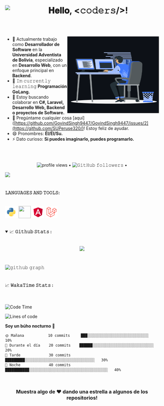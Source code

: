 <h1 align="center">
  <img src="https://media1.giphy.com/media/v1.Y2lkPTc5MGI3NjExZTFkMXp2MHpsenB4bnE0MWpoeGtwanVhOG5qYWFxMm5tY3EyYTdzciZlcD12MV9pbnRlcm5hbF9naWZfYnlfaWQmY3Q9Zw/l41YuNqOX0sjqpwNG/giphy.gif" width="40px" align="left">
  𝐇𝐞𝐥𝐥𝐨, &lt;𝚌𝚘𝚍𝚎𝚛𝚜/&gt;!
</h1>


<br/>
<br/>

<p><img align="right" height="250" width="300" src="https://raw.githubusercontent.com/SubhadeepZilong/SubhadeepZilong/main/icons/animation_500_kxa883sd.gif" alt="SubhadeepZilong" /></p>


- 🔭 Actualmente trabajo como **Desarrollador de Software** en la **Universidad Adventista de Bolivia**, especializado en **Desarrollo Web**, con un enfoque principal en **Backend**.
- 🌱 𝙸𝚖 𝚌𝚞𝚛𝚛𝚎𝚗𝚝𝚕𝚢 𝚕𝚎𝚊𝚛𝚗𝚒𝚗𝚐 **Programación GoLang.**
- 👯 Estoy buscando colaborar en **C#, Laravel, Desarrollo Web, Backend o proyectos de Software.**
- 💬 Pregúntame cualquier cosa [aquí]([https://github.com/GovindSingh9447/GovindSingh9447/issues/2](https://github.com/SUPeruse320/)! Estoy feliz de ayudar.
- 😄 Pronombres: **Él/Él/Su.**
- ⚡ Dato curioso: **Si puedes imaginarlo, puedes programarlo.**

<br/>
<br/>




<p align="center">
  <img alt = "profile views" src="https://komarev.com/ghpvc/?username=superuse320&style=flat&color=blue"> •   
  <img alt="𝙶𝚒𝚝𝙷𝚞𝚋 𝚏𝚘𝚕𝚕𝚘𝚠𝚎𝚛𝚜" src="https://img.shields.io/github/followers/superuse320?label=Followers&style=social"> •

  <a href="https://github.com/sponsors/superuse320"><img src="https://img.shields.io/static/v1?label=Sponsor&message=%E2%9D%A4&logo=GitHub&color=%23fe8e86"/></a>
</p>


#


**𝙻𝙰𝙽𝙶𝚄𝙰𝙶𝙴𝚂 𝙰𝙽𝙳 𝚃𝙾𝙾𝙻𝚂:**  
<br/>
<br/>
<code><img height="40" width="40" src="https://raw.githubusercontent.com/github/explore/80688e429a7d4ef2fca1e82350fe8e3517d3494d/topics/python/python.png"></code>
<code><img height="40" width="40" src="https://cdn.iconscout.com/icon/free/png-512/c-programming-569564.png"></code>
<code><img height="40" width="40" src="https://raw.githubusercontent.com/github/explore/80688e429a7d4ef2fca1e82350fe8e3517d3494d/topics/angular/angular.png"></code>
<code><img height="40" width="40" src="https://raw.githubusercontent.com/github/explore/80688e429a7d4ef2fca1e82350fe8e3517d3494d/topics/laravel/laravel.png"></code>


<br/>

<details open="">
<summary>
  <g-emoji class="g-emoji" alias="chart_with_upwards_trend" fallback-src="https://github.githubassets.com/images/icons/emoji/unicode/1f4c8.png">📈</g-emoji>
  <strong>𝙶𝚒𝚝𝚑𝚞𝚋 𝚂𝚝𝚊𝚝𝚜 : </strong>
</summary>
<br>
<p align="center">
  <a href="https://github.com/superuse320/">
    <img align="center" height="195px" src="https://github-readme-stats.vercel.app/api/top-langs/?username=superuse320&text_color=FFFFFF&bg_color=000000&title_color=94b4a4&langs_count=15&layout=compact&hide_border=true" />
  </a>

</p>

</details>
<br>


![𝚐𝚒𝚝𝚑𝚞𝚋 𝚐𝚛𝚊𝚙𝚑](https://github-readme-activity-graph.vercel.app/graph?username=superuse320&theme=react-dark&hide_border=true&area=true)


#

<summary>
  <g-emoji class="g-emoji" alias="chart_with_upwards_trend" fallback-src="https://github.githubassets.com/images/icons/emoji/unicode/1f4c8.png">📈</g-emoji>
  <strong>𝚆𝚊𝚔𝚊𝚃𝚒𝚖𝚎 𝚂𝚝𝚊𝚝𝚜 : </strong>
</summary>


<br>
<br>

<!--START_SECTION:waka-->

![Code Time](http://img.shields.io/badge/Code%20Time-4%2C938%20hrs%2055%20mins-blue)

![Lines of code](https://img.shields.io/badge/From%20Hello%20World%20I%27ve%20Written-11.3%20million%20lines%20of%20code-blue)

**Soy un búho nocturno 🦉** 

```text
🌞 Mañana           10 commits     ███░░░░░░░░░░░░░░░░░░░░░░░░░░░░   10%
🌆 Durante el día    20 commits    ██████░░░░░░░░░░░░░░░░░░░░░░░░░░░░   20%
🌃 Tarde             30 commits    █████████░░░░░░░░░░░░░░░░░░░░░░░░░░░░░░░░   30%
🌙 Noche             40 commits    ███████████░░░░░░░░░░░░░░░░░░░░░░░░░░░░░░░░░░░░   40%

```


<br/>

<div align="center">

### Muestra algo de ❤️ dando una estrella a algunos de los repositorios!

</div>


